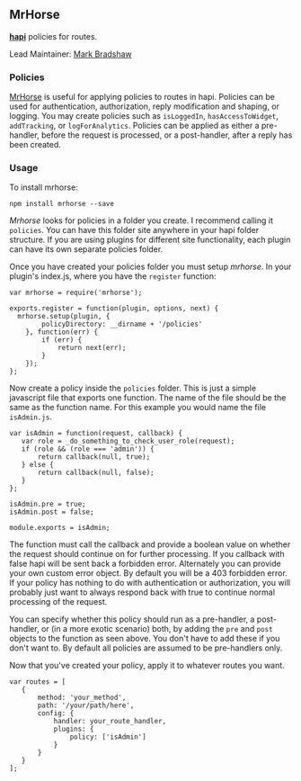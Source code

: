 ## MrHorse

[**hapi**](https://github.com/hapijs/hapi) policies for routes.

Lead Maintainer: [Mark Bradshaw](https://github.com/mark-bradshaw)

### Policies

[MrHorse](https://github.com/mark-bradshaw/mrhorse) is useful for applying policies to routes in hapi.  Policies can be used for authentication, authorization, reply modification and shaping, or logging.  You may create policies such as `isLoggedIn`, `hasAccessToWidget`, `addTracking`, or `logForAnalytics`.  Policies can be applied as either a pre-handler, before the request is processed, or a post-handler, after a reply has been created.

### Usage

To install mrhorse:

```
npm install mrhorse --save
```

*Mrhorse* looks for policies in a folder you create.  I recommend calling it `policies`.  You can have this folder site anywhere in your hapi folder structure.  If you are using plugins for different site functionality, each plugin can have its own separate policies folder.

Once you have created your policies folder you must setup *mrhorse*.  In your plugin's index.js, where you have the `register` function:

```
var mrhorse = require('mrhorse');

exports.register = function(plugin, options, next) {
  mrhorse.setup(plugin, {
        policyDirectory: __dirname + '/policies'
    }, function(err) {
        if (err) {
            return next(err);
        }
    });
};
```

Now create a policy inside the `policies` folder.  This is just a simple javascript file that exports one function.  The name of the file should be the same as the function name.  For this example you would name the file `isAdmin.js`.

```
var isAdmin = function(request, callback) {
   var role = _do_something_to_check_user_role(request);
   if (role && (role === 'admin')) {
       return callback(null, true);
   } else {
       return callback(null, false);
   }
};

isAdmin.pre = true;
isAdmin.post = false;

module.exports = isAdmin;
```

The function must call the callback and provide a boolean value on whether the request should continue on for further processing.  If you callback with false hapi will be sent back a forbidden error.  Alternately you can provide your own custom error object.  By default you will be a 403 forbidden error.  If your policy has nothing to do with authentication or authorization, you will probably just want to always respond back with true to continue normal processing of the request.

You can specify whether this policy should run as a pre-handler, a post-handler, or (in a more exotic scenario) both, by adding the `pre` and `post` objects to the function as seen above.  You don't have to add these if you don't want to.  By default all policies are assumed to be pre-handlers only.


Now that you've created your policy, apply it to whatever routes you want.

```
var routes = [
   {
       method: 'your_method',
       path: '/your/path/here',
       config: {
           handler: your_route_handler,
           plugins: {
               policy: ['isAdmin']
           }
       }
   }
];
```
